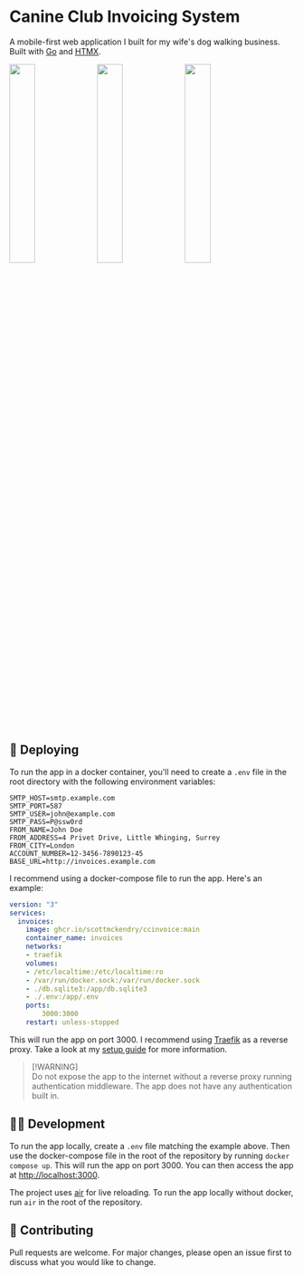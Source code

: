 # Canine Club Invoicing System
A mobile-first web application I built for my wife's dog walking business. Built with [Go](https://go.dev) and [HTMX](https://htmx.org).

<p float="left">
    <img src="https://github.com/scottmckendry/ccinvoice/assets/39483124/66412d39-31fe-45a3-8fc3-999278938b22" width="30%"/>
    <img src="https://github.com/scottmckendry/ccinvoice/assets/39483124/a27708e9-59eb-4f1f-be03-b192a5ca90c6" width="30%"/>
    <img src="https://github.com/scottmckendry/ccinvoice/assets/39483124/6c2bb986-0d8a-47f2-9bd5-19702717542f" width="30%"/>
</p>

## 🚀 Deploying
To run the app in a docker container, you'll need to create a `.env` file in the root directory with the following environment variables:
```env
SMTP_HOST=smtp.example.com
SMTP_PORT=587
SMTP_USER=john@example.com
SMTP_PASS=P@ssw0rd
FROM_NAME=John Doe
FROM_ADDRESS=4 Privet Drive, Little Whinging, Surrey
FROM_CITY=London
ACCOUNT_NUMBER=12-3456-7890123-45
BASE_URL=http://invoices.example.com
```

I recommend using a docker-compose file to run the app. Here's an example:

```yaml
version: "3"
services:
  invoices:
    image: ghcr.io/scottmckendry/ccinvoice:main
    container_name: invoices
    networks:
    - traefik
    volumes:
    - /etc/localtime:/etc/localtime:ro
    - /var/run/docker.sock:/var/run/docker.sock
    - ./db.sqlite3:/app/db.sqlite3
    - ./.env:/app/.env
    ports:
        3000:3000
    restart: unless-stopped
```

This will run the app on port 3000. I recommend using [Traefik](https://traefik.io) as a reverse proxy. Take a look at my [setup guide](https://scottmckendry.tech/posts/traefik-setup/) for more information.

> [!WARNING]\
> Do not expose the app to the internet without a reverse proxy running authentication middleware. The app does not have any authentication built in.

## 🧑‍💻 Development
To run the app locally, create a `.env` file matching the example above. Then use the docker-compose file in the root of the repository by running `docker compose up`. This will run the app on port 3000. You can then access the app at [http://localhost:3000](http://localhost:3000).

The project uses [air](https://github.com/cosmtrek/air) for live reloading. To run the app locally without docker, run `air` in the root of the repository.

## 🤝 Contributing
Pull requests are welcome. For major changes, please open an issue first to discuss what you would like to change.
